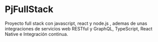 # PjFullStack
Proyecto full stack con javascript, react y node.js , ademas de unas integraciones de servicios web RESTful y GraphQL, TypeScript, React Native e Integración continua.
